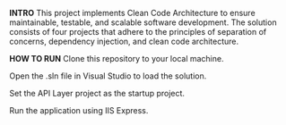 **INTRO**
This project implements Clean Code Architecture to ensure maintainable, testable, and scalable software development. 
The solution consists of four projects that adhere to the principles of separation of concerns, dependency injection, and clean code architecture.

**HOW TO RUN**
Clone this repository to your local machine.

Open the .sln file in Visual Studio to load the solution.

Set the API Layer project as the startup project.

Run the application using IIS Express.
